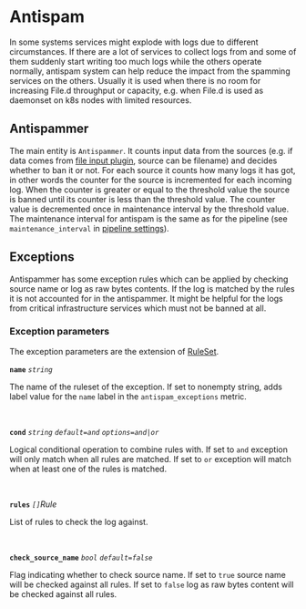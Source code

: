 # Antispam

In some systems services might explode with logs due to different circumstances. If there are a lot of services to collect logs from and some of them suddenly start writing too much logs while the others operate normally, antispam system can help reduce the impact from the spamming services on the others. Usually it is used when there is no room for increasing File.d throughput or capacity, e.g. when File.d is used as daemonset on k8s nodes with limited resources.

## Antispammer

The main entity is `Antispammer`. It counts input data from the sources (e.g. if data comes from [file input plugin](/plugin/input/file/README.md), source can be filename) and decides whether to ban it or not. For each source it counts how many logs it has got, in other words the counter for the source is incremented for each incoming log. When the counter is greater or equal to the threshold value the source is banned until its counter is less than the threshold value. The counter value is decremented once in maintenance interval by the threshold value. The maintenance interval for antispam is the same as for the pipeline (see `maintenance_interval` in [pipeline settings](/pipeline/README.md#settings)).

## Exceptions

Antispammer has some exception rules which can be applied by checking source name or log as raw bytes contents. If the log is matched by the rules it is not accounted for in the antispammer. It might be helpful for the logs from critical infrastructure services which must not be banned at all.

### Exception parameters

The exception parameters are the extension of [RuleSet](/cfg/matchrule/README.md).

**`name`** *`string`*

The name of the ruleset of the exception. If set to nonempty string, adds label value for the `name` label in the `antispam_exceptions` metric.

<br>

**`cond`** *`string`* *`default=and`* *`options=and|or`*

Logical conditional operation to combine rules with. If set to `and` exception will only match when all rules are matched. If set to `or` exception will match when at least one of the rules is matched.

<br>

**`rules`** *`[]`Rule*

List of rules to check the log against.

<br>

**`check_source_name`** *`bool`* *`default=false`*

Flag indicating whether to check source name. If set to `true` source name will be checked against all rules. If set to `false` log as raw bytes content will be checked against all rules.

<br>
